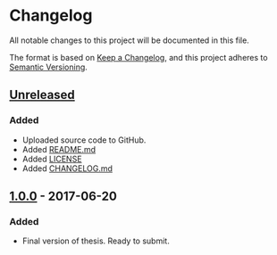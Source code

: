 # Changelog

All notable changes to this project will be documented in this file.

The format is based on [Keep a Changelog](https://keepachangelog.com/en/1.0.0/),
and this project adheres to [Semantic Versioning](https://semver.org/spec/v2.0.0.html).

## [Unreleased]

### Added

- Uploaded source code to GitHub.
- Added [README.md](README.md)
- Added [LICENSE](LICENSE)
- Added [CHANGELOG.md](CHANGELOG.md)

## [1.0.0] - 2017-06-20

### Added

- Final version of thesis. Ready to submit.

[unreleased]: https://github.com/saschazar21/thesis/compare/v1.0.0...HEAD
[1.0.0]: https://github.com/saschazar21/thesis/releases/tag/v1.0.0
